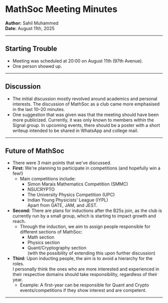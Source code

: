 # MathSoc Meeting Minutes
**Author:** Sahil Muhammed  
**Date:** August 11th, 2025  

---

## Starting Trouble
- Meeting was scheduled at 20:00 on August 11th (97th Avenue).
- One person showed up.

---

## Discussion
- The initial discussion mostly revolved around academics and personal interests. The discussion of MathSoc as a club came more emphasised in the last 10–20 minutes.
- One suggestion that was given was that the meeting should have been more publicized. Currently, it was only known to members within the Signal group. In upcoming events, there should be a poster with a short writeup intended to be shared in WhatsApp and college mail.

---

## Future of MathSoc
- There were 3 main points that we've discussed.
- **First:** We're planning to participate in competitions (and hopefully win a few!)
  - Main competitions include:
    - Simon Marais Mathematics Competition (SMMC)
    - NSUCRYPTO
    - The University Physics Competition (UPC)
    - Indian Young Physicists' League (IYPL)  
    Apart from GATE, JAM, and JEST.
- **Second:** There are plans for inductions after the B25s join, as the club is currently run by a small group, which is starting to impact growth and reach.
  - Through the induction, we aim to assign people responsible for different sections of MathSoc:
    - Math section
    - Physics section
    - Quant/Cryptography section  
    (with the possibility of extending this upon further discussion)
- **Third:** Upon inducting people, the aim is to avoid a hierarchy for the roles.  
  I personally think the ones who are more interested and experienced in their respective domains should take responsibility, regardless of their year.
  - Example: A first-year can be responsible for Quant and Crypto events/competitions if they show interest and are competent.

---

